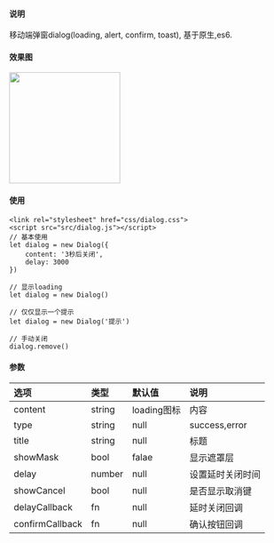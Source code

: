 #### 说明
移动端弹窗dialog(loading, alert, confirm, toast), 基于原生,es6.

#### 效果图
<img src="http://or63xuhc6.bkt.clouddn.com/dialog-img.png" width="200" />

#### 使用
```
<link rel="stylesheet" href="css/dialog.css">
<script src="src/dialog.js"></script>
// 基本使用
let dialog = new Dialog({
    content: '3秒后关闭',
    delay: 3000
})

// 显示loading
let dialog = new Dialog()

// 仅仅显示一个提示
let dialog = new Dialog('提示')

// 手动关闭
dialog.remove()
```

#### 参数
| 选项            | 类型    |  默认值  |  说明  |
| :--------       | :-----  | :----    | :----  |
| content         | string  | loading图标  | 内容 |
| type         | string  | null  | success,error |
|title        | string  | null | 标题|
|showMask         | bool  | falae | 显示遮罩层|
|delay        | number  | null | 设置延时关闭时间|
|showCancel           | bool  | null | 是否显示取消键|
|delayCallback        | fn  | null | 延时关闭回调|
|confirmCallback          | fn  | null | 确认按钮回调|
